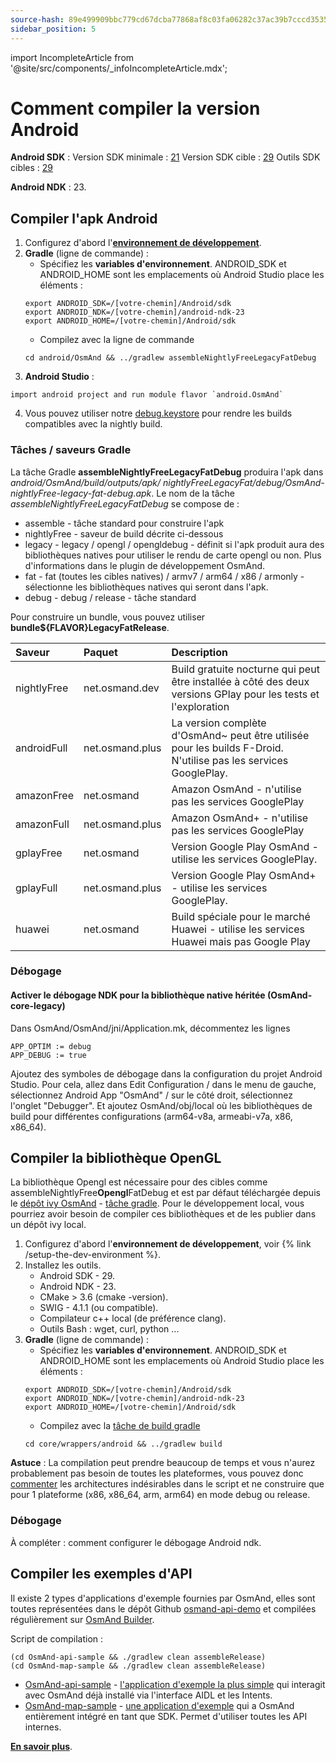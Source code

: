 ```yaml
---
source-hash: 89e499909bbc779cd67dcba77868af8c03fa06282c37ac39b7cccd35351071df 
sidebar_position: 5
---
```

import IncompleteArticle from '@site/src/components/_infoIncompleteArticle.mdx';

# Comment compiler la version Android


**Android SDK** :
Version SDK minimale : [21](https://github.com/osmandapp/OsmAnd/blob/master/OsmAnd/build.gradle#L38)
Version SDK cible : [29](https://github.com/osmandapp/OsmAnd/blob/master/OsmAnd/build-common.gradle#L6)
Outils SDK cibles : [29](https://github.com/osmandapp/OsmAnd/blob/master/OsmAnd/build-common.gradle#L6)

**Android NDK** : 23.


## Compiler l'apk Android
1. Configurez d'abord l'**[environnement de développement](setup-the-dev-environment.md)**.
2. **Gradle** (ligne de commande) :
    - Spécifiez les **variables d'environnement**. ANDROID_SDK et ANDROID_HOME sont les emplacements où Android Studio place les éléments :
    ```
    export ANDROID_SDK=/[votre-chemin]/Android/sdk
    export ANDROID_NDK=/[votre-chemin]/android-ndk-23
    export ANDROID_HOME=/[votre-chemin]/Android/sdk
    ```
    - Compilez avec la ligne de commande
    ```
    cd android/OsmAnd && ../gradlew assembleNightlyFreeLegacyFatDebug
    ```
3. **Android Studio** :
 ```
 import android project and run module flavor `android.OsmAnd`
 ```
4. Vous pouvez utiliser notre [debug.keystore](https://github.com/osmandapp/Osmand/tree/master/keystores) pour rendre les builds compatibles avec la nightly build.


### Tâches / saveurs Gradle

La tâche Gradle **assembleNightlyFreeLegacyFatDebug** produira l'apk dans *android/OsmAnd/build/outputs/apk/* *nightlyFreeLegacyFat/debug/OsmAnd-nightlyFree-legacy-fat-debug.apk*. Le nom de la tâche *assembleNightlyFreeLegacyFatDebug* se compose de :
- assemble - tâche standard pour construire l'apk
- nightlyFree - saveur de build décrite ci-dessous
- legacy - legacy / opengl / opengldebug - définit si l'apk produit aura des bibliothèques natives pour utiliser le rendu de carte opengl ou non. Plus d'informations dans le plugin de développement OsmAnd.
- fat - fat (toutes les cibles natives) / armv7 / arm64 / x86 / armonly - sélectionne les bibliothèques natives qui seront dans l'apk.
- debug - debug / release - tâche standard

Pour construire un bundle, vous pouvez utiliser **bundle${FLAVOR}LegacyFatRelease**.


| Saveur | Paquet | Description
|:--------|:---------------|:---------------|
| nightlyFree | net.osmand.dev | Build gratuite nocturne qui peut être installée à côté des deux versions GPlay pour les tests et l'exploration
| androidFull | net.osmand.plus | La version complète d'OsmAnd~ peut être utilisée pour les builds F-Droid. N'utilise pas les services GooglePlay.
| amazonFree | net.osmand | Amazon OsmAnd - n'utilise pas les services GooglePlay
| amazonFull | net.osmand.plus | Amazon OsmAnd+ - n'utilise pas les services GooglePlay
| gplayFree | net.osmand | Version Google Play OsmAnd - utilise les services GooglePlay.
| gplayFull | net.osmand.plus | Version Google Play OsmAnd+ - utilise les services GooglePlay.
| huawei | net.osmand | Build spéciale pour le marché Huawei - utilise les services Huawei mais pas Google Play

### Débogage

#### Activer le débogage NDK pour la bibliothèque native héritée (OsmAnd-core-legacy)

Dans OsmAnd/OsmAnd/jni/Application.mk, décommentez les lignes
```
APP_OPTIM := debug
APP_DEBUG := true
```
Ajoutez des symboles de débogage dans la configuration du projet Android Studio. Pour cela, allez dans Edit Configuration / dans le menu de gauche, sélectionnez Android App "OsmAnd" / sur le côté droit, sélectionnez l'onglet "Debugger". Et ajoutez OsmAnd/obj/local où les bibliothèques de build pour différentes configurations (arm64-v8a, armeabi-v7a, x86, x86_64).


## Compiler la bibliothèque OpenGL

La bibliothèque Opengl est nécessaire pour des cibles comme assembleNightlyFree**Opengl**FatDebug et est par défaut téléchargée depuis le [dépôt ivy OsmAnd](https://builder.osmand.net/ivy/net.osmand/) - [tâche gradle](https://github.com/osmandapp/OsmAnd/blob/master/OsmAnd/build.gradle#L187). Pour le développement local, vous pourriez avoir besoin de compiler ces bibliothèques et de les publier dans un dépôt ivy local.

1. Configurez d'abord l'**environnement de développement**, voir {% link /setup-the-dev-environment %}.
2. Installez les outils.
    - Android SDK - 29.
    - Android NDK - 23.
    - CMake > 3.6 (cmake -version).
    - SWIG - 4.1.1 (ou compatible).
    - Compilateur c++ local (de préférence clang).
    - Outils Bash : wget, curl, python ...
3. **Gradle** (ligne de commande) :
    - Spécifiez les **variables d'environnement**. ANDROID_SDK et ANDROID_HOME sont les emplacements où Android Studio place les éléments :
    ```
    export ANDROID_SDK=/[votre-chemin]/Android/sdk
    export ANDROID_NDK=/[votre-chemin]/android-ndk-23
    export ANDROID_HOME=/[votre-chemin]/Android/sdk
    ```
    - Compilez avec la [tâche de build gradle](https://github.com/osmandapp/OsmAnd-core/blob/master/wrappers/android/build.gradle)
    ```
    cd core/wrappers/android && ../gradlew build
    ```

**Astuce** : La compilation peut prendre beaucoup de temps et vous n'aurez probablement pas besoin de toutes les plateformes, vous pouvez donc [commenter](https://github.com/osmandapp/OsmAnd-core/blob/master/wrappers/android/build.sh#L64) les architectures indésirables dans le script et ne construire que pour 1 plateforme (x86, x86_64, arm, arm64) en mode debug ou release.

### Débogage

À compléter : comment configurer le débogage Android ndk.

## Compiler les exemples d'API
<IncompleteArticle/>

Il existe 2 types d'applications d'exemple fournies par OsmAnd, elles sont toutes représentées dans le dépôt Github [osmand-api-demo](https://github.com/osmandapp/osmand-api-demo) et compilées régulièrement sur [OsmAnd Builder](https://builder.osmand.net:8080/view/OsmAnd%20Builds/job/OsmAnd-API-demo/).

Script de compilation :
```
(cd OsmAnd-api-sample && ./gradlew clean assembleRelease)
(cd OsmAnd-map-sample && ./gradlew clean assembleRelease)
```

- [OsmAnd-api-sample](https://github.com/osmandapp/osmand-api-demo/tree/master/OsmAnd-api-sample) - [l'application d'exemple la plus simple](https://download.osmand.net/latest-night-build/OsmAnd-api-sample.apk) qui interagit avec OsmAnd déjà installé via l'interface AIDL et les Intents.
- [OsmAnd-map-sample](https://github.com/osmandapp/osmand-api-demo/tree/master/OsmAnd-map-sample) - [une application d'exemple](https://download.osmand.net/latest-night-build/OsmAnd-map-sample.apk) qui a OsmAnd entièrement intégré en tant que SDK. Permet d'utiliser toutes les API internes.

**[En savoir plus](../osmand-api-sdk/index.md)**.

